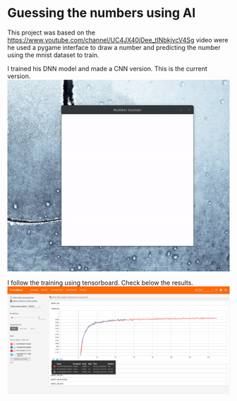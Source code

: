 # Guessing the numbers using AI

This project was based on the https://www.youtube.com/channel/UC4JX40jDee_tINbkjycV4Sg video were he used a pygame interface to draw a number and predicting the number using the mnist dataset to train. 

I trained his DNN model and made a CNN version. 
This is the current version. 
![ezgif.com-video-to-gif (1)](./images/guess_number.gif)

I follow the training using tensorboard. Check below the results. 
![model_training](/images/model_training.png)
